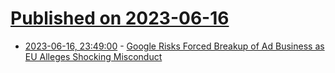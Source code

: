 # [Published on 2023-06-16](index.md)

* [2023-06-16, 23:49:00](https://soylentnews.org/article.pl?sid=23/06/15/1510225&from=rss) - [Google Risks Forced Breakup of Ad Business as EU Alleges Shocking Misconduct](https://soylentnews.org/article.pl?sid=23/06/15/1510225&from=rss)
